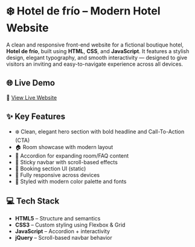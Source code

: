 # ❄️ Hotel de frío – Modern Hotel Website

A clean and responsive front-end website for a fictional boutique hotel, **Hotel de frío**, built using **HTML**, **CSS**, and **JavaScript**. It features a stylish design, elegant typography, and smooth interactivity — designed to give visitors an inviting and easy-to-navigate experience across all devices.

## 🌐 Live Demo

🔗 [View Live Website](https://minhajahmd.github.io/hotel-de-frio/)

## ✨ Key Features

- ❄️ Clean, elegant hero section with bold headline and Call-To-Action (CTA)
- 🏠 Room showcase with modern layout
- 📄 Accordion for expanding room/FAQ content
- 🧭 Sticky navbar with scroll-based effects
- 🧾 Booking section UI (static)
- 📱 Fully responsive across devices
- 🎨 Styled with modern color palette and fonts

## 💻 Tech Stack

- **HTML5** – Structure and semantics
- **CSS3** – Custom styling using Flexbox & Grid
- **JavaScript** – Accordion + interactivity
- **jQuery** – Scroll-based navbar behavior
